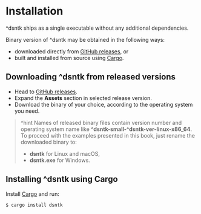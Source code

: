 # Installation

^dsntk ships as a single executable without any additional dependencies.

Binary version of ^dsntk may be obtained in the following ways:
- downloaded directly from [GitHub releases](https://github.com/dsntk/dsntk-rs/releases), or
- built and installed from source using [Cargo](https://doc.rust-lang.org/cargo/getting-started/installation.html).

## Downloading ^dsntk from released versions

- Head to [GitHub releases](https://github.com/dsntk/dsntk-rs/releases).
- Expand the **Assets** section in selected release version.
- Download the binary of your choice, according to the operating system you need.

> ^hint  Names of released binary files contain version number and operating system name
> like **^dsntk-small-^dsntk-ver-linux-x86_64**. To proceed with the examples presented
> in this book, just rename the downloaded binary to:
> - **dsntk** for Linux and macOS,
> - **dsntk.exe** for Windows.

## Installing ^dsntk using Cargo

Install [Cargo](https://doc.rust-lang.org/cargo/getting-started/installation.html) and run:

```shell
$ cargo install dsntk
```
